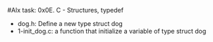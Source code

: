 #Alx task: 0x0E. C - Structures, typedef

* dog.h: Define a new type struct dog
* 1-init_dog.c: a function that initialize a variable of type struct dog
